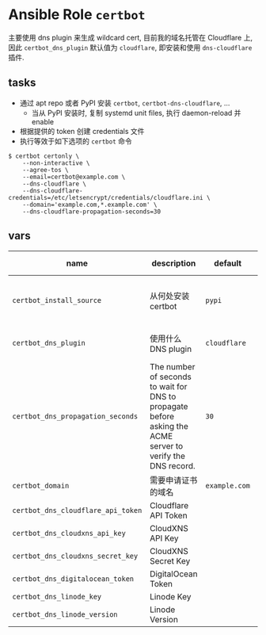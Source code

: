 
# Ansible Role `certbot`

主要使用 dns plugin 来生成 wildcard cert,
目前我的域名托管在 Cloudflare 上, 因此 `certbot_dns_plugin` 默认值为 `cloudflare`, 即安装和使用 `dns-cloudflare` 插件.

## tasks

* 通过 apt repo 或者 PyPI 安装 `certbot`, `certbot-dns-cloudflare`, ...
    * 当从 PyPI 安装时, 复制 systemd unit files, 执行 daemon-reload 并 enable
* 根据提供的 token 创建 credentials 文件
* 执行等效于如下选项的 `certbot` 命令

```
$ certbot certonly \
    --non-interactive \
    --agree-tos \
    --email=certbot@example.com \
    --dns-cloudflare \
    --dns-cloudflare-credentials=/etc/letsencrypt/credentials/cloudflare.ini \
    --domain='example.com,*.example.com' \
    --dns-cloudflare-propagation-seconds=30
```

## vars

| name | description | default | available value |
| ---- | ----------- | ------- | --------------- |
| `certbot_install_source` | 从何处安装 certbot | `pypi` | `pypi, apt`, 部分发行版中 certbot 版本过低 |
| `certbot_dns_plugin` | 使用什么 DNS plugin | `cloudflare` | `cloudflare, cloudxns, digitalocean, linode` |
| `certbot_dns_propagation_seconds` | The number of seconds to wait for DNS to propagate before asking the ACME server to verify the DNS record. | `30` | `int`, 使用 `linode` 时请设置更大的值如 `120` |
| `certbot_domain` | 需要申请证书的域名 | `example.com` | FQDN domain |
| `certbot_dns_cloudflare_api_token` | Cloudflare API Token | <empty> | `str` |
| `certbot_dns_cloudxns_api_key` | CloudXNS API Key | <empty> | `str` |
| `certbot_dns_cloudxns_secret_key` | CloudXNS Secret Key | <empty> | `str` |
| `certbot_dns_digitalocean_token` | DigitalOcean Token | <empty> | `str` |
| `certbot_dns_linode_key` | Linode Key | <empty> | `str` |
| `certbot_dns_linode_version` | Linode Version | <empty> | `<empty>, 3, 4` |
